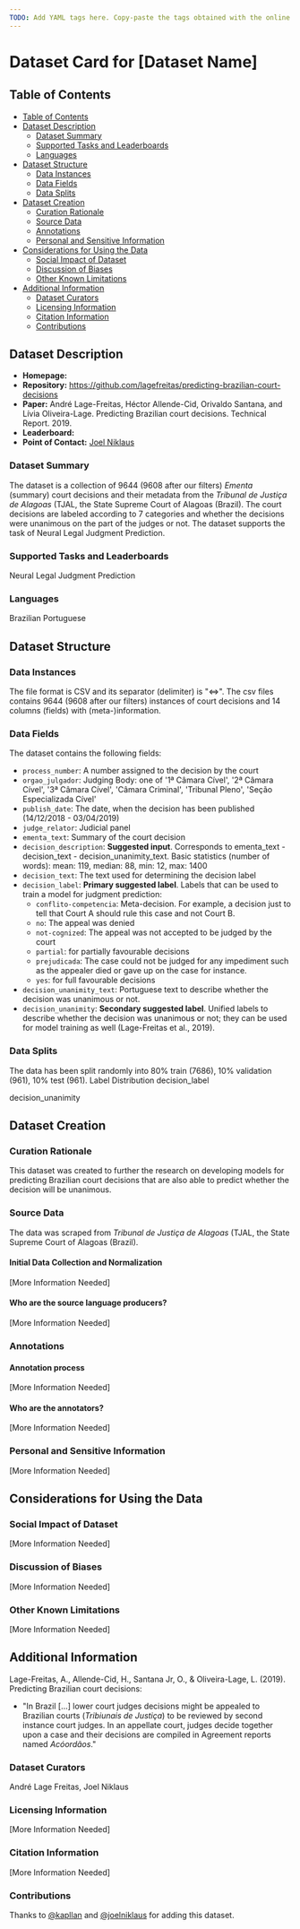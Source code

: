 ```yaml
---
TODO: Add YAML tags here. Copy-paste the tags obtained with the online tagging app: https://huggingface.co/spaces/huggingface/datasets-tagging
---
```


# Dataset Card for [Dataset Name]

## Table of Contents
- [Table of Contents](#table-of-contents)
- [Dataset Description](#dataset-description)
  - [Dataset Summary](#dataset-summary)
  - [Supported Tasks and Leaderboards](#supported-tasks-and-leaderboards)
  - [Languages](#languages)
- [Dataset Structure](#dataset-structure)
  - [Data Instances](#data-instances)
  - [Data Fields](#data-fields)
  - [Data Splits](#data-splits)
- [Dataset Creation](#dataset-creation)
  - [Curation Rationale](#curation-rationale)
  - [Source Data](#source-data)
  - [Annotations](#annotations)
  - [Personal and Sensitive Information](#personal-and-sensitive-information)
- [Considerations for Using the Data](#considerations-for-using-the-data)
  - [Social Impact of Dataset](#social-impact-of-dataset)
  - [Discussion of Biases](#discussion-of-biases)
  - [Other Known Limitations](#other-known-limitations)
- [Additional Information](#additional-information)
  - [Dataset Curators](#dataset-curators)
  - [Licensing Information](#licensing-information)
  - [Citation Information](#citation-information)
  - [Contributions](#contributions)

## Dataset Description

- **Homepage:**
- **Repository:** https://github.com/lagefreitas/predicting-brazilian-court-decisions
- **Paper:** André Lage-Freitas, Héctor Allende-Cid, Orivaldo Santana, and Lívia Oliveira-Lage. Predicting Brazilian court decisions. Technical Report. 2019.
- **Leaderboard:**
- **Point of Contact:** [Joel Niklaus](joel.niklaus.2@bfh.ch)

### Dataset Summary

The dataset is a collection of 9644 (9608 after our filters) *Ementa* (summary) court decisions and their metadata from the *Tribunal de Justiça de Alagoas* (TJAL, the State Supreme Court of Alagoas (Brazil). The court decisions are labeled according to 7 categories and whether the decisions were unanimous on the part of the judges or not. The dataset supports the task of Neural Legal Judgment Prediction.

### Supported Tasks and Leaderboards

Neural Legal Judgment Prediction

### Languages

Brazilian Portuguese

## Dataset Structure

### Data Instances
The file format is CSV and its separator (delimiter) is "<=>". The csv files contains 9644 (9608 after our filters) instances of court decisions and 14 columns (fields) with (meta-)information. 

### Data Fields

The dataset contains the following fields:
  - `process_number`: A number assigned to the decision by the court
  - `orgao_julgador`: Judging Body: one of '1ª Câmara Cível', '2ª Câmara Cível', '3ª Câmara Cível', 'Câmara Criminal', 'Tribunal Pleno', 'Seção Especializada Cível'
  - `publish_date`: The date, when the decision has been published (14/12/2018 - 03/04/2019)
  - `judge_relator`: Judicial panel
  - `ementa_text`: Summary of the court decision
  - `decision_description`: **Suggested input**. Corresponds to ementa_text - decision_text - decision_unanimity_text. Basic statistics (number of words): mean: 119, median: 88, min: 12, max: 1400
  - `decision_text`: The text used for determining the decision label
  - `decision_label`: **Primary suggested label**. Labels that can be used to train a model for judgment prediction:
    - `conflito-competencia`: Meta-decision. For example, a decision just to tell that Court A should rule this case and not Court B.
    - `no`: The appeal was denied
    - `not-cognized`: The appeal was not accepted to be judged by the court
    - `partial`: for partially favourable decisions
    - `prejudicada`: The case could not be judged for any impediment such as the appealer died or gave up on the case for instance.
    - `yes`: for full favourable decisions
  - `decision_unanimity_text`: Portuguese text to describe whether the decision was unanimous or not.
  - `decision_unanimity`: **Secondary suggested label**. Unified labels to describe whether the decision was unanimous or not; they can be used for model training as well  (Lage-Freitas et al., 2019).

### Data Splits

The data has been split randomly into 80% train (7686), 10% validation (961), 10% test (961).
Label Distribution
decision_label

decision_unanimity


## Dataset Creation

### Curation Rationale

This dataset was created to further the research on developing models for predicting Brazilian court decisions that are also able to predict whether the decision will be unanimous.

### Source Data

The data was scraped from *Tribunal de Justiça de Alagoas* (TJAL, the State Supreme Court of Alagoas (Brazil).

#### Initial Data Collection and Normalization

[More Information Needed]

#### Who are the source language producers?

[More Information Needed]

### Annotations

#### Annotation process

[More Information Needed]

#### Who are the annotators?

[More Information Needed]

### Personal and Sensitive Information

[More Information Needed]

## Considerations for Using the Data

### Social Impact of Dataset

[More Information Needed]

### Discussion of Biases

[More Information Needed]

### Other Known Limitations

[More Information Needed]

## Additional Information
Lage-Freitas, A., Allende-Cid, H., Santana Jr, O., & Oliveira-Lage, L. (2019). Predicting Brazilian court decisions:
  - "In Brazil [...] lower court judges decisions might be appealed to Brazilian courts (*Tribiunais de Justiça*) to be reviewed by second instance court judges. In an appellate court, judges decide together upon a case and their decisions are compiled in Agreement reports named *Acóordãos*."

### Dataset Curators
André Lage Freitas, Joel Niklaus

### Licensing Information

[More Information Needed]

### Citation Information

[More Information Needed]

### Contributions

Thanks to [@kapllan](https://github.com/kapllan) and [@joelniklaus](https://github.com/joelniklaus) for adding this dataset.
